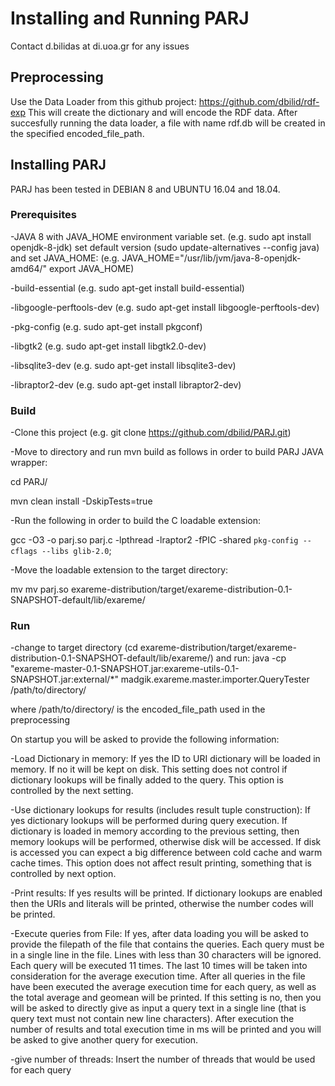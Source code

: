# Installing and Running PARJ

Contact d.bilidas at di.uoa.gr for any issues

## Preprocessing

Use the Data Loader from this github project: https://github.com/dbilid/rdf-exp
This will create the dictionary and will encode the RDF data. After succesfully running the data loader, a file with name rdf.db will be created in the specified encoded_file_path.

## Installing PARJ

PARJ has been tested in DEBIAN 8 and UBUNTU 16.04 and 18.04.

### Prerequisites
-JAVA 8 with JAVA_HOME environment variable set. (e.g. sudo apt install openjdk-8-jdk)
set default version (sudo update-alternatives --config java)
and set JAVA_HOME: (e.g. JAVA_HOME="/usr/lib/jvm/java-8-openjdk-amd64/"
export JAVA_HOME)

-build-essential (e.g. sudo apt-get install build-essential)

-libgoogle-perftools-dev (e.g. sudo apt-get install  libgoogle-perftools-dev)

-pkg-config (e.g. sudo apt-get install pkgconf)

-libgtk2 (e.g. sudo apt-get install libgtk2.0-dev)

-libsqlite3-dev (e.g. sudo apt-get install libsqlite3-dev)

-libraptor2-dev (e.g. sudo apt-get install libraptor2-dev)

### Build

-Clone this project (e.g. git clone https://github.com/dbilid/PARJ.git)

-Move to directory and run mvn build as follows in order to build PARJ JAVA wrapper:

cd PARJ/

mvn clean install -DskipTests=true

-Run the following in order to build the C loadable extension:

gcc -O3 -o parj.so parj.c -lpthread  -lraptor2 -fPIC -shared `pkg-config --cflags --libs glib-2.0`;

-Move the loadable extension to the target directory:

mv mv parj.so exareme-distribution/target/exareme-distribution-0.1-SNAPSHOT-default/lib/exareme/

### Run

-change to target directory (cd exareme-distribution/target/exareme-distribution-0.1-SNAPSHOT-default/lib/exareme/) and run: java -cp "exareme-master-0.1-SNAPSHOT.jar:exareme-utils-0.1-SNAPSHOT.jar:external/*" madgik.exareme.master.importer.QueryTester /path/to/directory/

where /path/to/directory/ is the encoded_file_path used in the preprocessing

On startup you will be asked to provide the following information:

-Load Dictionary in memory: If yes the ID to URI dictionary will be loaded in memory. If no it will be kept on disk. This setting does not control if dictionary lookups will be finally added to the query. This option is controlled by the next setting.

-Use dictionary lookups for results (includes result tuple construction): If yes dictionary lookups will be performed during query execution. If dictionary is loaded in memory according to the previous setting, then memory lookups will be performed, otherwise disk will be accessed. If disk is accessed you can expect a big difference between cold cache and warm cache times. This option does not affect result printing, something that is controlled by next option.

-Print results: If yes results will be printed. If dictionary lookups are enabled then the URIs and literals will be printed, otherwise the number codes will be printed.

-Execute queries from File: If yes, after data loading you will be asked to provide the filepath of the file that contains the queries. Each query must be in a single line in the file. Lines with less than 30 characters will be ignored. Each query will be executed 11 times. The last 10 times will be taken into consideration for the average execution time. After all queries in the file have been executed the average execution time for each query, as well as the total average and geomean will be printed. If this setting is no, then you will be asked to directly give as input a query text in a single line (that is query text must not contain new line characters). After execution the number of results and total execution time in ms will be printed and you will be asked to give another query for execution.

-give number of threads: Insert the number of threads that would be used for each query

